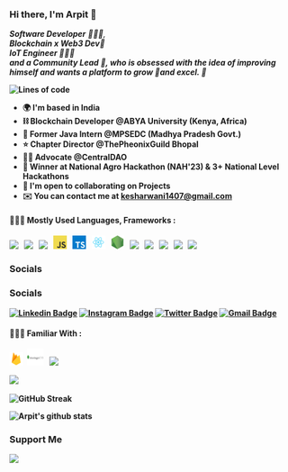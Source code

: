 ### Hi there, I'm Arpit 👋

<p>
  <em>
    <b>Software Developer</b> 👨🏼‍💻, <br><b>Blockchain x Web3 Dev<b>🔗<br><b>IoT Engineer<b> 🧑🏼‍🏫 <br>and a <b>Community Lead 🎨,  who is <b>obsessed</b>
    with the idea of <b>improving</b> himself and wants a <b>platform</b> to 
    <b>grow</b> 🚀and 
    <b>excel.</b> 🏅
  </em>  
</p>
 
 ![Lines of code](https://img.shields.io/badge/From%20Hello%20World%20I've%20written-324786+%20Lines%20of%20code-blue)

* 🌍 I'm based in India
* ⛓️ Blockchain Developer @ABYA University (Kenya, Africa)
* 💼 Former Java Intern @MPSEDC (Madhya Pradesh Govt.)
* ⭐ Chapter Director @ThePheonixGuild Bhopal
* 👨‍💻 Advocate @CentralDAO
* 🚀 Winner at National Agro Hackathon (NAH'23) & 3+ National Level Hackathons
* 🤝 I'm open to collaborating on Projects
* ✉️ You can contact me at [kesharwani1407@gmail.com](mailto:kesharwani1407@gmail.com)



#### 👨🏻‍💻 Mostly Used Languages, Frameworks :

<img height="24" src="https://skillicons.dev/icons?i=java">&nbsp;&nbsp;
<img height="24" src="https://skillicons.dev/icons?i=spring">&nbsp;&nbsp;
<img height="24" src="https://skillicons.dev/icons?i=solidity">&nbsp;&nbsp;
<img height="24" src="https://raw.githubusercontent.com/github/explore/80688e429a7d4ef2fca1e82350fe8e3517d3494d/topics/javascript/javascript.png">&nbsp;&nbsp;
<img height="24" src="https://raw.githubusercontent.com/github/explore/80688e429a7d4ef2fca1e82350fe8e3517d3494d/topics/typescript/typescript.png">&nbsp;&nbsp;
<img height="24" src="https://raw.githubusercontent.com/github/explore/80688e429a7d4ef2fca1e82350fe8e3517d3494d/topics/react/react.png">&nbsp;&nbsp;
<img height="24" src="https://raw.githubusercontent.com/github/explore/80688e429a7d4ef2fca1e82350fe8e3517d3494d/topics/nodejs/nodejs.png">&nbsp;&nbsp;
<img height="24" src="https://skillicons.dev/icons?i=nextjs">&nbsp;&nbsp;
<img height="24" src="https://skillicons.dev/icons?i=html">&nbsp;&nbsp;
<img height="24" src="https://skillicons.dev/icons?i=tailwind">&nbsp;&nbsp;
<img height="24" src="https://skillicons.dev/icons?i=bootstrap">&nbsp;&nbsp;
<img height="24" src="https://skillicons.dev/icons?i=mysql">&nbsp;&nbsp;




### Socials

### Socials

<p align="center">
<!--     <a href="https://www.dev.to/arpitghura" target="_blank" rel="noreferrer"><img src="	https://img.shields.io/badge/dev.to-0A0A0A?style=for-the-badge&logo=devdotto&logoColor=white"/></a>  -->
<!--     <a href="https://discord.com/users/Arpit#5866" target="_blank" rel="noreferrer"><img src="https://img.shields.io/badge/Discord-5865F2?style=for-the-badge&logo=discord&logoColor=white"/></a>  -->
<!--     <a href="https://www.github.com/arpitghura" target="_blank" rel="noreferrer"><img src="https://img.shields.io/badge/GitHub-100000?style=for-the-badge&logo=github&logoColor=white"/></a>  -->
<!--     <a href="https://www.stackoverflow.com/users/17652503/arpit-ghura" target="_blank" rel="noreferrer"><img src="https://img.shields.io/badge/Stack_Overflow-FE7A16?style=for-the-badge&logo=stack-overflow&logoColor=white"/></a>  -->


[![Linkedin Badge](https://img.shields.io/badge/-arpiitt-blue?style=for-the-badge&logo=Linkedin&logoColor=white&link=https://www.linkedin.com/in/arpiitt/)](https://www.linkedin.com/in/arpiitt)
[![Instagram Badge](https://img.shields.io/badge/-itz.arpiit-red?style=for-the-badge&logo=instagram&logoColor=white&link=https://www.instagram.com/itz.arpiit/)](https://www.instagram.com/itz.arpiit/)
[![Twitter Badge](https://img.shields.io/badge/-0xarpiit-skyblue?style=for-the-badge&logo=Twitter&logoColor=white&link=https://twitter.com/0xarpiit)](https://twitter.com/0xarpiit)
[![Gmail Badge](https://img.shields.io/badge/-kesharwani1407@gmail.com-c14438?style=for-the-badge&logo=Gmail&logoColor=white&link=mailto:kesharwani1407@gmail.com)](mailto:kesharwani1407@gmail.com)




#### 👨🏻‍💻 Familiar With :


<img height="24" src="https://raw.githubusercontent.com/github/explore/80688e429a7d4ef2fca1e82350fe8e3517d3494d/topics/firebase/firebase.png">&nbsp;&nbsp;<img height="30" src="https://raw.githubusercontent.com/github/explore/80688e429a7d4ef2fca1e82350fe8e3517d3494d/topics/mongodb/mongodb.png">&nbsp;&nbsp;
<img height="24" src="https://skillicons.dev/icons?i=docker">&nbsp;&nbsp;</code> <br>

<img src="https://github-profile-trophy.vercel.app/?username=arpiitt&theme=onedark&column=3&margin-w=15&margin-h=15">
 
    
![GitHub Streak](https://github-readme-streak-stats.herokuapp.com/?user=arpiitt&theme=tokyonight&count_private=true)

![Arpit's github stats](https://github-readme-stats.vercel.app/api?username=arpiitt&show_icons=true&hide_border=true&theme=tokyonight&count_private=true)

### Support Me

<a href="https://www.buymeacoffee.com/arpiitt "><img src="https://cdn.buymeacoffee.com/buttons/v2/default-yellow.png" width="200" /></a>
    

    

